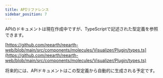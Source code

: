```yaml
---
title: APIリファレンス
sidebar_position: 7
---
```


APIのドキュメントは現在作成中ですが、TypeScriptで記述された型定義を参照できます。  

[https://github.com/reearth/reearth-web/blob/main/src/components/molecules/Visualizer/Plugin/types.ts](https://github.com/reearth/reearth-web/blob/main/src/components/molecules/Visualizer/Plugin/types.ts)

将来的には、APIドキュメントはこの型定義から自動的に生成される予定です。
